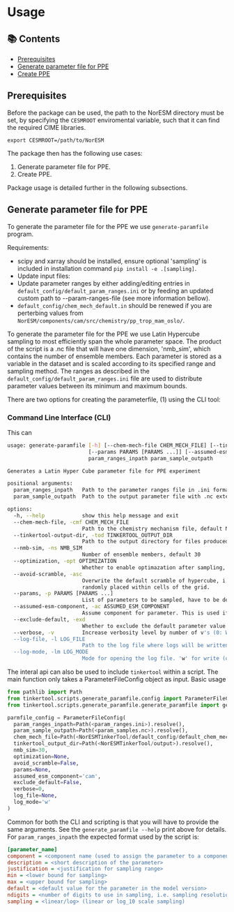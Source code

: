 # Usage

## 📚 Contents
- [Prerequisites](#prerequisites)
- [Generate parameter file for PPE](#generate-parameter-file-for-ppe)
- [Create PPE](#create-ppe)

## Prerequisites

Before the package can be used, the path to the NorESM directory must be set, by specifying the `CESMROOT` enviromental variable, such that it can find the required CIME libraries.

```
export CESMROOT=/path/to/NorESM
```

The package then has the following use cases:

1. Generate parameter file for PPE.
2. Create PPE.

Package usage is detailed further in the following subsections.


## Generate parameter file for PPE

To generate the parameter file for the PPE we use `generate-paramfile` program.

Requirements:

- scipy and xarray should be installed, ensure optional 'sampling' is included in installation command `pip install -e .[sampling]`.
- Update input files:
- Update parameter ranges by either adding/editing entries in `default_config/default_param_ranges.ini` or by feeding an updated custom path to --param-ranges-file (see more information bellow).
- `default_config/chem_mech_default.in` should be renewed if you are perterbing values from `NorESM/components/cam/src/chemistry/pp_trop_mam_oslo/`.

To generate the parameter file for the PPE we use Latin Hypercube sampling 
to most efficiently span the whole parameter space. 
The product of the script is a .nc file that will have one dimension, 
'nmb_sim', which contains the number of ensemble members. Each parameter is 
stored as a variable in the dataset and is scaled according to its 
specified range and sampling method. The ranges as described in the
`default_config/default_param_ranges.ini` file are used to distribute
parameter values between its minimum and maximum bounds.

There are two options for creating the parameterfile, (1) using the CLI tool:

### Command Line Interface (CLI)
This can 
```bash
usage: generate-paramfile [-h] [--chem-mech-file CHEM_MECH_FILE] [--tinkertool-output-dir TINKERTOOL_OUTPUT_DIR] [--nmb-sim NMB_SIM] [--optimization OPTIMIZATION] [--avoid-scramble]
                          [--params PARAMS [PARAMS ...]] [--assumed-esm-component ASSUMED_ESM_COMPONENT] [--exclude-default] [--verbose] [--log-file LOG_FILE] [--log-mode LOG_MODE]
                          param_ranges_inpath param_sample_outpath

Generates a Latin Hyper Cube parameter file for PPE experiment

positional arguments:
  param_ranges_inpath   Path to the parameter ranges file in .ini format, default ranges are found in NorESMTinkerTool/default_config/default_param_ranges.ini
  param_sample_outpath  Path to the output parameter file with .nc extension.

options:
  -h, --help            show this help message and exit
  --chem-mech-file, -cmf CHEM_MECH_FILE
                        Path to the chemistry mechanism file, default None will use NorESMTinkerTool/default_config/default_chem_mech.in
  --tinkertool-output-dir, -tod TINKERTOOL_OUTPUT_DIR
                        Path to the output directory for files produced by TinkerTool, default None will use NorESMTinkerTool/output
  --nmb-sim, -ns NMB_SIM
                        Number of ensemble members, default 30
  --optimization, -opt OPTIMIZATION
                        Whether to enable optimazation after sampling, valid random-cd or lloyd. Default None.
  --avoid-scramble, -asc
                        Overwrite the default scramble of hypercube, i.e. scramble=False to center samples within cells of a multi-dimensional grid. If it is not called, samples are
                        randomly placed within cells of the grid.
  --params, -p PARAMS [PARAMS ...]
                        List of parameters to be sampled, have to be defined in param_ranges_inpath. If unspecified all parameters in param_ranges_inpath will be used
  --assumed-esm-component, -ac ASSUMED_ESM_COMPONENT
                        Assume component for parameter. This is used if component is not specified for an entry in the parameter ranges file. Default is 'cam'.
  --exclude-default, -exd
                        Whether to exclude the default parameter value in the output file in nmb_sim=0. Using this flag will skip nmb_sim=0. Default is to include default value.
  --verbose, -v         Increase verbosity level by number of v's (0: WARNING, 1: INFO, 2: INFO_DETAILED, 3: DEBUG)
  --log-file, -l LOG_FILE
                        Path to the log file where logs will be written. If None, logs will not be saved to a file.
  --log-mode, -lm LOG_MODE
                        Mode for opening the log file. 'w' for write (overwrite), 'a' for append. Default is 'w'.

```

The interal api can also be used to include `tinkertool` within a script. The main function only takes a ParameterFileConfig object as input. Basic usage
```python
from pathlib import Path
from tinkertool.scripts.generate_paramfile.config import ParameterFileConfig
from tinkertool.scripts.generate_paramfile.generate_paramfile import generate_paramfile

parmfile_config = ParameterFileConfig(
  param_ranges_inpath=Path(<param_ranges.ini>).resolve(),
  param_sample_outpath=Path(<param_samples.nc>).resolve(),
  chem_mech_file=Path(<NorESMTinkerTool/default_config/default_chem_mech.in>).resolve(),
  tinkertool_output_dir=Path(<NorESMTinkerTool/output>).resolve(),
  nmb_sim=30,
  optimization=None,
  avoid_scramble=False,
  params=None,
  assumed_esm_component='cam',
  exclude_default=False,
  verbose=0,
  log_file=None,
  log_mode='w'
)
```

Common for both the CLI and scripting is that you will have to provide the same arguments. See the `generate_paramfile --help` print above for details. For `param_ranges_inpath` the expected format used by the script is:
```ini
[parameter_name]
component = <component name (used to assign the parameter to a component namelist file)>
description = <short description of the parameter>
justification = <justification for sampling range>
min = <lower bound for sampling>
max = <upper bound for sampling>
default = <default value for the parameter in the model version>
ndigits = <number of digits to use in sampling, i.e. sampling resolution>
sampling = <linear/log> (linear or log_10 scale sampling)
```
